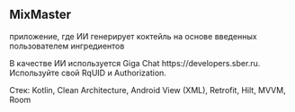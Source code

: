 <h2>MixMaster</h2>
<p>приложение, где ИИ генерирует коктейль на основе введенных пользователем ингредиентов</p>
<p>В качестве ИИ используется Giga Chat https://developers.sber.ru. Используйте свой RqUID и Authorization.</p>
<p></p>
<p>Cтек: Kotlin, Clean Architecture, Android View (XML), Retrofit, Hilt, MVVM, Room</p>
